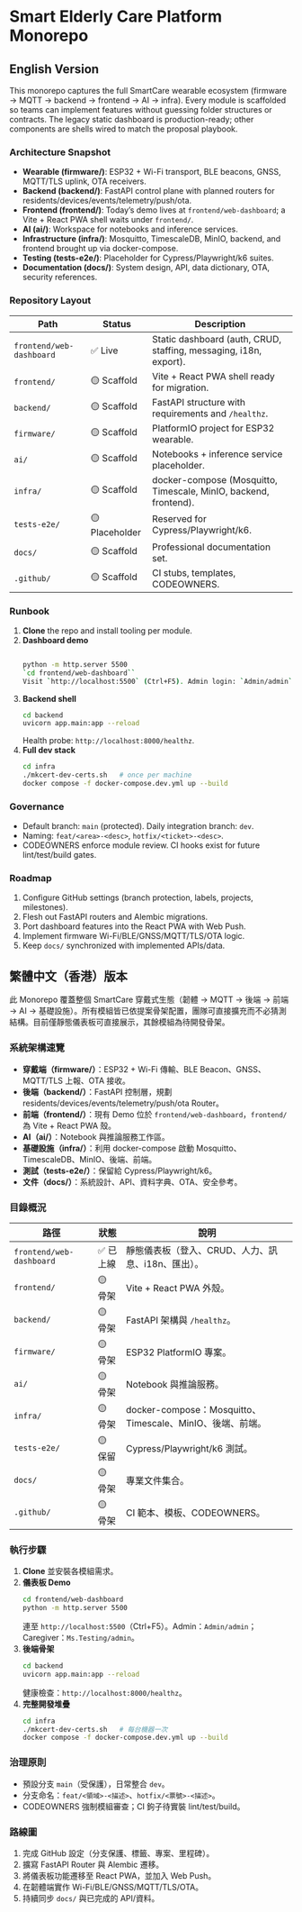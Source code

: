# Smart Elderly Care Platform Monorepo

## English Version
This monorepo captures the full SmartCare wearable ecosystem (firmware → MQTT → backend → frontend → AI → infra). Every module is scaffolded so teams can implement features without guessing folder structures or contracts. The legacy static dashboard is production-ready; other components are shells wired to match the proposal playbook.

### Architecture Snapshot
- **Wearable (firmware/)**: ESP32 + Wi-Fi transport, BLE beacons, GNSS, MQTT/TLS uplink, OTA receivers.
- **Backend (backend/)**: FastAPI control plane with planned routers for residents/devices/events/telemetry/push/ota.
- **Frontend (frontend/)**: Today’s demo lives at `frontend/web-dashboard`; a Vite + React PWA shell waits under `frontend/`.
- **AI (ai/)**: Workspace for notebooks and inference services.
- **Infrastructure (infra/)**: Mosquitto, TimescaleDB, MinIO, backend, and frontend brought up via docker-compose.
- **Testing (tests-e2e/)**: Placeholder for Cypress/Playwright/k6 suites.
- **Documentation (docs/)**: System design, API, data dictionary, OTA, security references.

### Repository Layout
| Path | Status | Description |
|------|--------|-------------|
| `frontend/web-dashboard` | ✅ Live | Static dashboard (auth, CRUD, staffing, messaging, i18n, export). |
| `frontend/` | 🟡 Scaffold | Vite + React PWA shell ready for migration. |
| `backend/` | 🟡 Scaffold | FastAPI structure with requirements and `/healthz`. |
| `firmware/` | 🟡 Scaffold | PlatformIO project for ESP32 wearable. |
| `ai/` | 🟡 Scaffold | Notebooks + inference service placeholder. |
| `infra/` | 🟡 Scaffold | docker-compose (Mosquitto, Timescale, MinIO, backend, frontend). |
| `tests-e2e/` | 🟡 Placeholder | Reserved for Cypress/Playwright/k6. |
| `docs/` | 🟡 Scaffold | Professional documentation set. |
| `.github/` | 🟡 Scaffold | CI stubs, templates, CODEOWNERS. |

### Runbook
1. **Clone** the repo and install tooling per module.
2. **Dashboard demo**
   ```bash
   
   python -m http.server 5500
   `cd frontend/web-dashboard``
   Visit `http://localhost:5500` (Ctrl+F5). Admin login: `Admin/admin`. Caregiver: `Ms.Testing/admin`.
3. **Backend shell**
   ```bash
   cd backend
   uvicorn app.main:app --reload
   ```
   Health probe: `http://localhost:8000/healthz`.
4. **Full dev stack**
   ```bash
   cd infra
   ./mkcert-dev-certs.sh   # once per machine
   docker compose -f docker-compose.dev.yml up --build
   ```

### Governance
- Default branch: `main` (protected). Daily integration branch: `dev`.
- Naming: `feat/<area>-<desc>`, `hotfix/<ticket>-<desc>`.
- CODEOWNERS enforce module review. CI hooks exist for future lint/test/build gates.

### Roadmap
1. Configure GitHub settings (branch protection, labels, projects, milestones).
2. Flesh out FastAPI routers and Alembic migrations.
3. Port dashboard features into the React PWA with Web Push.
4. Implement firmware Wi-Fi/BLE/GNSS/MQTT/TLS/OTA logic.
5. Keep `docs/` synchronized with implemented APIs/data.

## 繁體中文（香港）版本
此 Monorepo 覆蓋整個 SmartCare 穿戴式生態（韌體 → MQTT → 後端 → 前端 → AI → 基礎設施）。所有模組皆已依提案骨架配置，團隊可直接擴充而不必猜測結構。目前僅靜態儀表板可直接展示，其餘模組為待開發骨架。

### 系統架構速覽
- **穿戴端（firmware/）**：ESP32 + Wi-Fi 傳輸、BLE Beacon、GNSS、MQTT/TLS 上報、OTA 接收。
- **後端（backend/）**：FastAPI 控制層，規劃 residents/devices/events/telemetry/push/ota Router。
- **前端（frontend/）**：現有 Demo 位於 `frontend/web-dashboard`，`frontend/` 為 Vite + React PWA 殼。
- **AI（ai/）**：Notebook 與推論服務工作區。
- **基礎設施（infra/）**：利用 docker-compose 啟動 Mosquitto、TimescaleDB、MinIO、後端、前端。
- **測試（tests-e2e/）**：保留給 Cypress/Playwright/k6。
- **文件（docs/）**：系統設計、API、資料字典、OTA、安全參考。

### 目錄概況
| 路徑 | 狀態 | 說明 |
|------|------|------|
| `frontend/web-dashboard` | ✅ 已上線 | 靜態儀表板（登入、CRUD、人力、訊息、i18n、匯出）。 |
| `frontend/` | 🟡 骨架 | Vite + React PWA 外殼。 |
| `backend/` | 🟡 骨架 | FastAPI 架構與 `/healthz`。 |
| `firmware/` | 🟡 骨架 | ESP32 PlatformIO 專案。 |
| `ai/` | 🟡 骨架 | Notebook 與推論服務。 |
| `infra/` | 🟡 骨架 | docker-compose：Mosquitto、Timescale、MinIO、後端、前端。 |
| `tests-e2e/` | 🟡 保留 | Cypress/Playwright/k6 測試。 |
| `docs/` | 🟡 骨架 | 專業文件集合。 |
| `.github/` | 🟡 骨架 | CI 範本、模板、CODEOWNERS。 |

### 執行步驟
1. **Clone** 並安裝各模組需求。
2. **儀表板 Demo**
   ```bash
   cd frontend/web-dashboard
   python -m http.server 5500
   ```
   連至 `http://localhost:5500`（Ctrl+F5）。Admin：`Admin/admin`；Caregiver：`Ms.Testing/admin`。
3. **後端骨架**
   ```bash
   cd backend
   uvicorn app.main:app --reload
   ```
   健康檢查：`http://localhost:8000/healthz`。
4. **完整開發堆疊**
   ```bash
   cd infra
   ./mkcert-dev-certs.sh   # 每台機器一次
   docker compose -f docker-compose.dev.yml up --build
   ```

### 治理原則
- 預設分支 `main`（受保護），日常整合 `dev`。
- 分支命名：`feat/<領域>-<描述>`、`hotfix/<票號>-<描述>`。
- CODEOWNERS 強制模組審查；CI 鉤子待實裝 lint/test/build。

### 路線圖
1. 完成 GitHub 設定（分支保護、標籤、專案、里程碑）。
2. 擴寫 FastAPI Router 與 Alembic 遷移。
3. 將儀表板功能遷移至 React PWA，並加入 Web Push。
4. 在韌體端實作 Wi-Fi/BLE/GNSS/MQTT/TLS/OTA。
5. 持續同步 `docs/` 與已完成的 API/資料。

